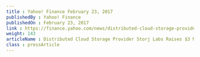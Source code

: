```yaml
---
title : Yahoo! Finance February 23, 2017
publishedBy : Yahoo! Finance
publishedOn : February 23, 2017
link : https://finance.yahoo.com/news/distributed-cloud-storage-provider-storj-140000295.html
weight: 143
articleName : Distributed Cloud Storage Provider Storj Labs Raises $3 Million
class : pressArticle
---
```

